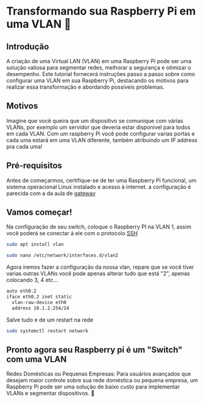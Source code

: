 # Transformando sua Raspberry Pi em uma VLAN 🍒

## Introdução

A criação de uma Virtual LAN (VLAN) em uma Raspberry Pi pode ser uma solução valiosa para segmentar redes, melhorar a segurança e otimizar o desempenho. Este tutorial fornecerá instruções passo a passo sobre como configurar uma VLAN em sua Raspberry Pi, destacando os motivos para realizar essa transformação e abordando possíveis problemas.

## Motivos

Imagine que você queira que um dispositivo se comunique com várias VLANs, por exemplo um servidor que deveria estar disponivel para todos em cada VLAN.
Com um raspberry Pi você pode configurar varias portas e cada uma estará em uma VLAN diferente, também atribuindo um IP address pra cada uma!

## Pré-requisitos

Antes de começarmos, certifique-se de ter uma Raspberry Pi funcional, um sistema operacional Linux instalado e acesso à internet. a configuração é parecida com a da aula de [gateway](.)

## Vamos começar!

Na configuração de seu switch, coloque o Raspberry PI na VLAN 1, assim você poderá se conectar á ele com o protocolo [SSH](.)

```bash
sudo apt install vlan
```
```bash
sudo nano /etc/network/interfaces.d/vlan2
```
Agora iremos fazer a configuração da nossa vlan, repare que se você tiver varias outras VLANs você pode apenas alterar tudo que está "2", apenas colocando 3, 4 etc...

```bash
auto eth0.2
iface eth0.2 inet static
  vlan-raw-device eth0
  address 10.1.2.254/24
```
Salve tudo e de um restart na rede

```bash
sudo systemctl restart network
```
## Pronto agora seu Raspberry pi é um "Switch" com uma VLAN

Redes Domésticas ou Pequenas Empresas: Para usuários avançados que desejam maior controle sobre sua rede doméstica ou pequena empresa, um Raspberry Pi pode ser uma solução de baixo custo para implementar VLANs e segmentar dispositivos. 🍒
